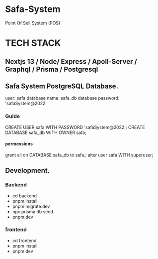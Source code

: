 # Safa-System
Point Of Sell System (POS)

# TECH STACK
## Nextjs 13 / Node/ Express / Apoll-Server / Graphql / Prisma / Postgresql

## Safa System PostgreSQL Database.
user: safa
database name: safa_db
database password: 'safaSystem@2022’
### Guide
CREATE USER safa WITH PASSWORD 'safaSystem@2022';
CREATE DATABASE safa_db WITH OWNER safa;

#### permessions
grant all on DATABASE safa_db to safa.;
alter user safa WITH superuser;

## Development.
### Backend 
* cd backend
* pnpm install
* pnpm migrate:dev
* npx prisma db seed
* pnpm dev

### frontend
* cd frontend
* pnpm install
* pnpm dev

